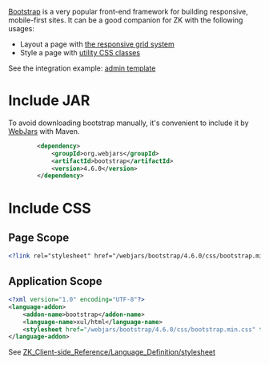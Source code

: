 [Bootstrap](https://getbootstrap.com/docs/4.6/getting-started/introduction/)
is a very popular front-end framework for building responsive,
mobile-first sites. It can be a good companion for ZK with the following
usages:

- Layout a page with [the responsive grid
  system](https://getbootstrap.com/docs/4.6/layout/grid/)
- Style a page with [utility CSS
  classes](https://getbootstrap.com/docs/4.6/utilities/borders/)

See the integration example: [admin
template](https://github.com/zkoss-demo/admin-template)

# Include JAR

To avoid downloading bootstrap manually, it's convenient to include it
by [WebJars](https://www.webjars.org/) with Maven.

```xml
        <dependency>
            <groupId>org.webjars</groupId>
            <artifactId>bootstrap</artifactId>
            <version>4.6.0</version>
        </dependency>
```

# Include CSS

## Page Scope

```xml
<?link rel="stylesheet" href="/webjars/bootstrap/4.6.0/css/bootstrap.min.css"?>
```

## Application Scope

```xml
<?xml version="1.0" encoding="UTF-8"?>
<language-addon>
    <addon-name>bootstrap</addon-name>
    <language-name>xul/html</language-name>
    <stylesheet href="/webjars/bootstrap/4.6.0/css/bootstrap.min.css" type="text/css"/>
</language-addon>
```

See
[ZK_Client-side_Reference/Language_Definition/stylesheet](ZK_Client-side_Reference/Language_Definition/stylesheet)
